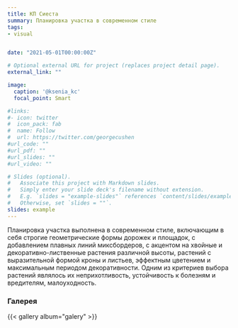 ```yaml
---
title: КП Сиеста
summary: Планировка участка в современном стиле
tags:
- visual


date: "2021-05-01T00:00:00Z"

# Optional external URL for project (replaces project detail page).
external_link: ""

image:
  caption: '@ksenia_kc'
  focal_point: Smart

#links:
#- icon: twitter
#  icon_pack: fab
#  name: Follow
#  url: https://twitter.com/georgecushen
#url_code: ""
#url_pdf: ""
#url_slides: ""
#url_video: ""

# Slides (optional).
#   Associate this project with Markdown slides.
#   Simply enter your slide deck's filename without extension.
#   E.g. `slides = "example-slides"` references `content/slides/example-slides.md`.
#   Otherwise, set `slides = ""`.
slides: example
---
```




Планировка участка выполнена в современном стиле, включающим в себя строгие геометрические формы дорожек и  площадок, с добавлением плавных линий миксбордеров, с акцентом на хвойные и декоративно-лиственные растения
различной высоты, растений с выразительной формой кроны и листьев, эффектным цветением и максимальным периодом декоративности. Одним из критериев выбора растений являлось их неприхотливость, устойчивость к болезням и
вредителям, малоуходность.

### Галерея

{{< gallery album="galery" >}}

